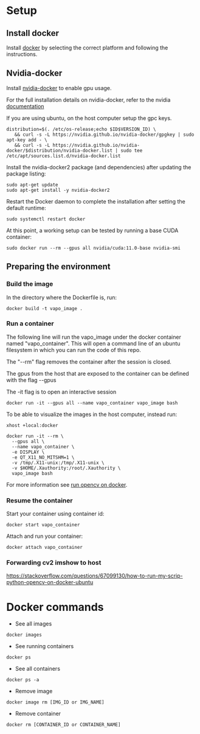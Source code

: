 # Setup
## Install docker

Install [docker](https://docs.docker.com/engine/install/) by selecting the correct platform and following the instructions.

## Nvidia-docker

Install [nvidia-docker](https://docs.nvidia.com/datacenter/cloud-native/container-toolkit/install-guide.html) to enable gpu usage.

For the full installation details on nvidia-docker, refer to the nvidia [documentation](https://docs.nvidia.com/datacenter/cloud-native/container-toolkit/install-guide.html)

If you are using ubuntu, on the host computer setup the gpc keys.
```
distribution=$(. /etc/os-release;echo $ID$VERSION_ID) \
   && curl -s -L https://nvidia.github.io/nvidia-docker/gpgkey | sudo apt-key add - \
   && curl -s -L https://nvidia.github.io/nvidia-docker/$distribution/nvidia-docker.list | sudo tee /etc/apt/sources.list.d/nvidia-docker.list
```

Install the nvidia-docker2 package (and dependencies) after updating the package listing:
```
sudo apt-get update
sudo apt-get install -y nvidia-docker2
```

Restart the Docker daemon to complete the installation after setting the default runtime:
```
sudo systemctl restart docker
```

At this point, a working setup can be tested by running a base CUDA container:
```
sudo docker run --rm --gpus all nvidia/cuda:11.0-base nvidia-smi
```

## Preparing the environment

### Build the image
In the directory where the Dockerfile is, run:
```
docker build -t vapo_image .
```

### Run a container

The following line will run the vapo_image under the docker container named "vapo_container". This will open a command line of an ubuntu filesystem in which you can run the code of this repo.

The "--rm" flag removes the container after the session is closed.

The gpus from the host that are exposed to the container can be defined with the flag --gpus

The -it flag is to open an interactive session

```
docker run -it --gpus all --name vapo_container vapo_image bash
```

To be able to visualize the images in the host computer, instead run:
```
xhost +local:docker
```
```
docker run -it --rm \
  --gpus all \
  --name vapo_container \
  -e DISPLAY \
  -e QT_X11_NO_MITSHM=1 \
  -v /tmp/.X11-unix:/tmp/.X11-unix \
  -v $HOME/.Xauthority:/root/.Xauthority \
  vapo_image bash
```
For more information see [run opencv on docker](https://stackoverflow.com/questions/67099130/how-to-run-my-scrip-python-opencv-on-docker-ubuntu).

###  Resume the container
Start your container using container id:
```
docker start vapo_container
```

Attach and run your container:
```
docker attach vapo_container
```

### Forwarding cv2 imshow to host

https://stackoverflow.com/questions/67099130/how-to-run-my-scrip-python-opencv-on-docker-ubuntu


# Docker commands
- See all images
```
docker images
```

- See running containers
```
docker ps
```

- See all containers
```
docker ps -a
```

- Remove image
```
docker image rm [IMG_ID or IMG_NAME]
```

- Remove container
```
docker rm [CONTAINER_ID or CONTAINER_NAME]
```
